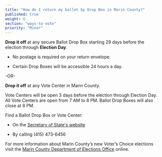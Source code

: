 ```yaml
---
title: "How do I return my ballot by Drop Box in Marin County?"
published: true
weight: 8
section: "ways-to-vote"
priority: "Minor"
---
```


**Drop it off** at any secure Ballot Drop Box starting 29 days before the election through **Election Day**.

- No postage is required on your return envelope.  

- Certain Drop Boxes will be accessible 24 hours a day.        

-OR-

**Drop it off** at any Vote Center in Marin County.   

Vote Centers will be open 3 days before the election through Election Day. All Vote Centers are open from 7 AM to 8 PM. Ballot Drop Boxes will also close at 8 PM. 

Find a Ballot Drop Box or Vote Center: 
- On the [Secretary of State's website](https://caearlyvoting.sos.ca.gov/) 

- By calling (415) 473-6456   

For more information about Marin County’s new Voter’s Choice elections visit the [Marin County Department of Elections Office](https://www.marincounty.org/depts/rv) online.
